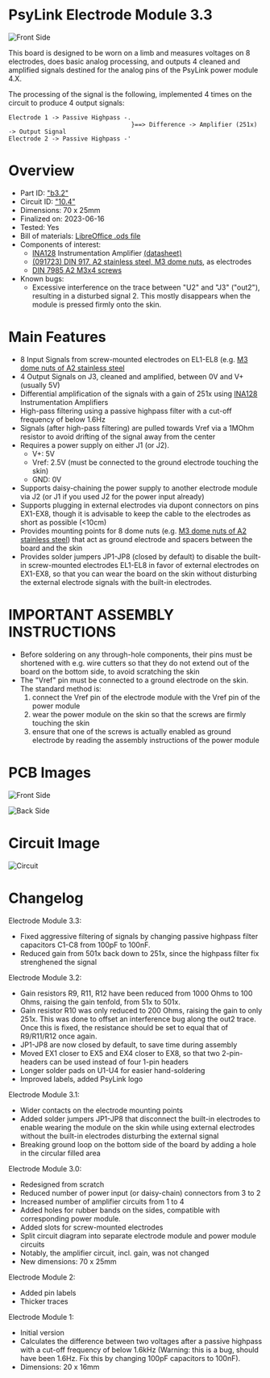 # PsyLink Electrode Module 3.3

![Front Side](https://psylink.me/img/boards/b3.2.png)

This board is designed to be worn on a limb and measures voltages on 8 electrodes, does basic analog processing, and outputs 4 cleaned and amplified signals destined for the analog pins of the PsyLink power module 4.X.

The processing of the signal is the following, implemented 4 times on the circuit to produce 4 output signals:

    Electrode 1 -> Passive Highpass -.
                                      }==> Difference -> Amplifier (251x) -> Output Signal
    Electrode 2 -> Passive Highpass -'

# Overview

- Part ID: ["b3.2"](https://psylink.me/b3.2/)
- Circuit ID: ["10.4"](https://psylink.me/c10.4/)
- Dimensions: 70 x 25mm
- Finalized on: 2023-06-16
- Tested: Yes
- Bill of materials: [LibreOffice .ods file](https://psylink.me/tables/bom_p10.ods)
- Components of interest:
    - [INA128](https://www.ti.com/product/INA128) Instrumentation Amplifier [(datasheet)](https://www.ti.com/lit/ds/symlink/ina128.pdf)
    - [(091723) DIN 917, A2 stainless steel, M3 dome nuts](https://www.schraubenhimmel.de/muttern/hutmuttern/niedrige-form/21596/din-917-a2-m-3-hutmuttern-niedrige-form), as electrodes
    - [DIN 7985 A2 M3x4 screws](https://www.schraubenhimmel.de/schrauben/linsenkopf/metrisch-kreuzschlitz/31664/din-7985-edelstahl-a2-m-3x4-linsenschrauben-mit-kreuzschlitz-h)
- Known bugs:
    - Excessive interference on the trace between "U2" and "J3" ("out2"), resulting in a disturbed signal 2.  This mostly disappears when the module is pressed firmly onto the skin.

# Main Features

- 8 Input Signals from screw-mounted electrodes on EL1-EL8 (e.g. [M3 dome nuts of A2 stainless steel](https://www.schraubenking.at/M3-Hutmutter-DIN1587-Edelstahl-A2-P002263)
- 4 Output Signals on J3, cleaned and amplified, between 0V and V+ (usually 5V)
- Differential amplification of the signals with a gain of 251x using [INA128](https://www.ti.com/product/INA128) Instrumentation Amplifiers
- High-pass filtering using a passive highpass filter with a cut-off frequency of below 1.6Hz
- Signals (after high-pass filtering) are pulled towards Vref via a 1MOhm resistor to avoid drifting of the signal away from the center
- Requires a power supply on either J1 (or J2).
    - V+: 5V
    - Vref: 2.5V (must be connected to the ground electrode touching the skin)
    - GND: 0V
- Supports daisy-chaining the power supply to another electrode module via J2 (or J1 if you used J2 for the power input already)
- Supports plugging in external electrodes via dupont connectors on pins EX1-EX8, though it is advisable to keep the cable to the electrodes as short as possible (<10cm)
- Provides mounting points for 8 dome nuts (e.g. [M3 dome nuts of A2 stainless steel](https://www.schraubenking.at/M3-Hutmutter-DIN1587-Edelstahl-A2-P002263)) that act as ground electrode and spacers between the board and the skin
- Provides solder jumpers JP1-JP8 (closed by default) to disable the built-in screw-mounted electrodes EL1-EL8 in favor of external electrodes on EX1-EX8, so that you can wear the board on the skin without disturbing the external electrode signals with the built-in electrodes.

# IMPORTANT ASSEMBLY INSTRUCTIONS

- Before soldering on any through-hole components, their pins must be shortened with e.g. wire cutters so that they do not extend out of the board on the bottom side, to avoid scratching the skin
- The "Vref" pin must be connected to a ground electrode on the skin.  The standard method is:
    1. connect the Vref pin of the electrode module with the Vref pin of the power module
    2. wear the power module on the skin so that the screws are firmly touching the skin
    3. ensure that one of the screws is actually enabled as ground electrode by reading the assembly instructions of the power module

# PCB Images

![Front Side](https://psylink.me/img/boards/b3.2.png)

![Back Side](https://psylink.me/img/boards/b3.2_back.png)

# Circuit Image

![Circuit](https://psylink.me/img/circuits/c10.4.png)

# Changelog

Electrode Module 3.3:

- Fixed aggressive filtering of signals by changing passive highpass filter capacitors C1-C8 from 100pF to 100nF.
- Reduced gain from 501x back down to 251x, since the highpass filter fix strenghened the signal

Electrode Module 3.2:

- Gain resistors R9, R11, R12 have been reduced from 1000 Ohms to 100 Ohms, raising the gain tenfold, from 51x to 501x.
- Gain resistor R10 was only reduced to 200 Ohms, raising the gain to only 251x. This was done to offset an interference bug along the out2 trace.  Once this is fixed, the resistance should be set to equal that of R9/R11/R12 once again.
- JP1-JP8 are now closed by default, to save time during assembly
- Moved EX1 closer to EX5 and EX4 closer to EX8, so that two 2-pin-headers can be used instead of four 1-pin headers
- Longer solder pads on U1-U4 for easier hand-soldering
- Improved labels, added PsyLink logo

Electrode Module 3.1:

- Wider contacts on the electrode mounting points
- Added solder jumpers JP1-JP8 that disconnect the built-in electrodes to enable wearing the module on the skin while using external electrodes without the built-in electrodes disturbing the external signal
- Breaking ground loop on the bottom side of the board by adding a hole in the circular filled area

Electrode Module 3.0:

- Redesigned from scratch
- Reduced number of power input (or daisy-chain) connectors from 3 to 2
- Increased number of amplifier circuits from 1 to 4
- Added holes for rubber bands on the sides, compatible with corresponding power module.
- Added slots for screw-mounted electrodes
- Split circuit diagram into separate electrode module and power module circuits
- Notably, the amplifier circuit, incl. gain, was not changed
- New dimensions: 70 x 25mm

Electrode Module 2:

- Added pin labels
- Thicker traces

Electrode Module 1:

- Initial version
- Calculates the difference between two voltages after a passive highpass with a cut-off frequency of below 1.6kHz (Warning: this is a bug, should have been 1.6Hz. Fix this by changing 100pF capacitors to 100nF).
- Dimensions: 20 x 16mm
